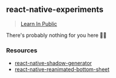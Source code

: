 ## react-native-experiments

> [Learn In Public](https://www.swyx.io/writing/learn-in-public/)

There's probably nothing for you here 🤷‍♂️

### Resources

- [react-native-shadow-generator](https://ethercreative.github.io/react-native-shadow-generator/)
- [react-native-reanimated-bottom-sheet](https://github.com/osdnk/react-native-reanimated-bottom-sheet)
